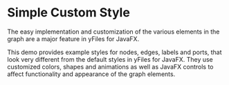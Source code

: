 # Simple Custom Style
  

 The easy implementation and customization of the various elements in the graph are a major feature in yFiles for JavaFX.   

 This demo provides example styles for nodes, edges, labels and ports, that look very different from the default styles in yFiles for JavaFX. They use customized colors, shapes and animations as well as JavaFX controls to affect functionality and appearance of the graph elements.   